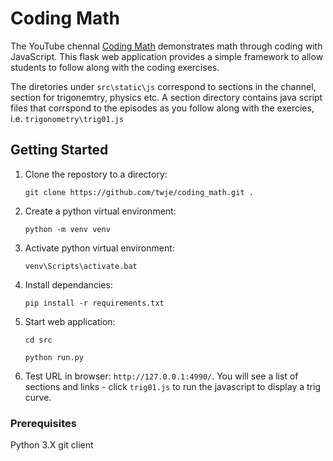 # Coding Math

The YouTube chennal [Coding Math](https://www.youtube.com/user/codingmath/playlists) demonstrates math through coding with JavaScript. This flask web application provides a simple framework to allow students to follow along with the coding exercises.

The diretories under `src\static\js` correspond to sections in the channel, section for trigonemtry, physics etc. A section directory contains java script files that corrspond to the episodes as you follow along with the exercies, i.e. `trigonometry\trig01.js`


## Getting Started

1.  Clone the repostory to a directory:
   
    `git clone https://github.com/twje/coding_math.git .`

2.  Create a python virtual environment:

    `python -m venv venv`
    
3.  Activate python virtual environment:

    `venv\Scripts\activate.bat`

4.  Install dependancies:

    `pip install -r requirements.txt`
    
5.  Start web application:
    
    `cd src`
    
    `python run.py`

6.  Test URL in browser: `http://127.0.0.1:4990/`. You will see a list of sections and links - click `trig01.js` to run the javascript to display a trig curve.

### Prerequisites

Python 3.X
git client
